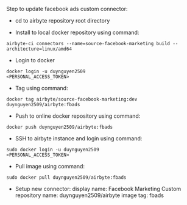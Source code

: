 Step to update facebook ads custom connector:

- cd to airbyte repository root directory

- Install to local docker repository using command: 
```
airbyte-ci connectors --name=source-facebook-marketing build --architecture=linux/amd64
```

- Login to docker
```
docker login -u duynguyen2509
<PERSONAL_ACCESS_TOKEN>
```

- Tag using command:
```
docker tag airbyte/source-facebook-marketing:dev duynguyen2509/airbyte:fbads
```

- Push to online docker repository using command:
```
docker push duynguyen2509/airbyte:fbads
```

- SSH to airbyte instance and login using command:
```
sudo docker login -u duynguyen2509
<PERSONAL_ACCESS_TOKEN>
```

- Pull image using command:
```
sudo docker pull duynguyen2509/airbyte:fbads
```

- Setup new connector:
display name: Facebook Marketing Custom
repository name: duynguyen2509/airbyte
image tag: fbads